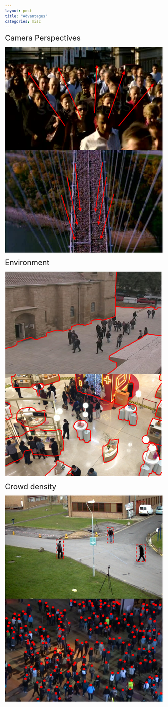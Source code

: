 ```yaml
---
layout: post
title: "Advantages"
categories: misc
---
```


<span style="font-size: 24px;">Camera Perspectives</span>

![pic](https://github.com/xzh0312/minima/blob/master/imgs/Advantage1.png?raw=true)

<span style="font-size: 24px;">Environment</span>

![pic](https://github.com/xzh0312/minima/blob/master/imgs/Advantage2.png?raw=true)

<span style="font-size: 24px;">Crowd density</span>

![pic](https://github.com/xzh0312/minima/blob/master/imgs/Advantage3.png?raw=true)

